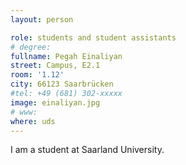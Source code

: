 ```yaml
---
layout: person

role: students and student assistants
# degree:
fullname: Pegah Einaliyan
street: Campus, E2.1
room: '1.12'
city: 66123 Saarbrücken
#tel: +49 (681) 302-xxxxx
image: einaliyan.jpg
# www:
where: uds
---
```


I am a student at Saarland University.
